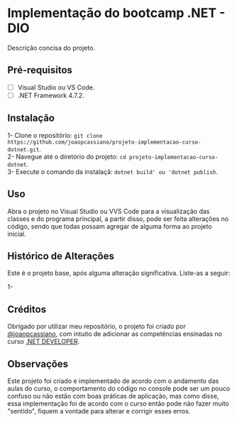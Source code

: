 # Implementação do bootcamp .NET - DIO

Descrição concisa do projeto.

## Pré-requisitos

- [ ] Visual Studio ou VS Code.
- [ ] .NET Framework 4.7.2.

## Instalação

1- Clone o repositório: `git clone https://github.com/joaopcassiano/projeto-implementacao-curso-dotnet.git`.  
2- Navegue até o diretório do projeto: `cd projeto-implementacao-curso-dotnet`.  
3- Execute o comando da instalaçã: `dotnet build' ou 'dotnet publish`.  

## Uso

Abra o projeto no Visual Studio ou VVS Code para a visualização das classes e do programa principal, a partir disso, pode ser feita alterações no código, sendo que todas possam agregar de alguma forma ao projeto inicial.

## Histórico de Alterações

Este é o projeto base, após alguma alteração significativa. Liste-as a seguir:

1-

## Créditos

Obrigado por utilizar meu repositório, o projeto foi criado por [@joaopcassiano](https://github.com/joaopcassiano), com intuito de adicionar as competências ensinadas no curso [.NET DEVELOPER](https://web.dio.me/track/coding-future-avanade-net-developer).

## Observações

Este projeto foi criado e implementado de acordo com o andamento das aulas do curso, o comportamento do código no console pode ser um pouco confuso ou não estão com boas práticas de aplicação, mas como disse, essa implementação foi de acordo com o curso então pode não fazer muito "sentido", fiquem a vontade para alterar e corrigir esses erros.
